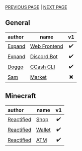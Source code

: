 [PREVIOUS PAGE](how_to/endpoints.md) | [NEXT PAGE](../features/user_side.md)

## General
| author                                      | name                                                        |            v1            |
| :------------------------------------------ | ----------------------------------------------------------- | :----------------------: |
| [Expand](https://github.com/Expand-sys)     | [Web Frontend](https://github.com/Expand-sys/ccashfrontend) |    :heavy_check_mark:    |
| [Expand](https://github.com/Expand-sys)     | [Discord Bot](https://github.com/Expand-sys/ccashbot)       |    :heavy_check_mark:    |
| [Doggo](https://github.com/FearlessDoggo21) | [CCash CLI](https://github.com/FearlessDoggo21/CCashCMD)    | :heavy_check_mark: |
| [Sam](https://github.com/STBoyden)          | [Market](https://github.com/STBoyden/market-api-2.0)        | :heavy_multiplication_x: |

## Minecraft
| author                                      | name                                                                        |         v1         |
| :------------------------------------------ | --------------------------------------------------------------------------- | :----------------: |
| [Reactified](https://github.com/Reactified) | [Shop](https://github.com/Reactified/rpm/tree/main/packages/ccash-shop)     | :heavy_check_mark: |
| [Reactified](https://github.com/Reactified) | [Wallet](https://github.com/Reactified/rpm/tree/main/packages/ccash-wallet) | :heavy_check_mark: |
| [Reactified](https://github.com/Reactified) | [ATM](https://github.com/Reactified/rpm/tree/main/packages/ccash-bank)      | :heavy_check_mark: |
